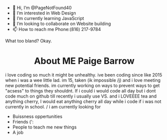 - 👋 Hi, I’m @PageNotFound40
- 👀 I’m interested in Web Design 
- 🌱 I’m currently learning JavaScript
- 💞️ I’m looking to collaborate on Website building
- 📫 How to reach me Phone:(816) 217-9784

<!---
PageNotFound40/PageNotFound40 is a ✨ special ✨ repository because its `README.md` (this file) appears on your GitHub profile.
You can click the Preview link to take a look at your changes.
--->
What too bland? Okay.
<h1 align="center">About ME Paige Barrow</h1>
i love coding so much it might be unhealthy. ive been coding since like 2015 when i was a wee little lad. im 15, taken (ik impossible /j) and i love meeting new potential friends. im currently working on ways to prevent ways to get "acsess" to things they shouldnt. If i could i would code all day but i dont code much on github till recently i usually use VS. and i LOVEEEE tea and anything cherry, I would eat anything cherry all day while i code if i was not currently in school. 
/ i am currently looking for

- Buissness oppertunities 
- Friends (':
- People to teach me new things
- A job
